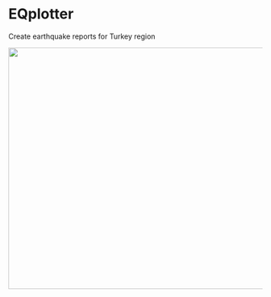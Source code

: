 # EQplotter
Create earthquake reports for Turkey region

<img src="example.png" width="600" height="480">
